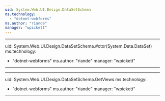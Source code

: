 ```yaml
---
uid: System.Web.UI.Design.DataSetSchema
ms.technology: 
  - "dotnet-webforms"
ms.author: "riande"
manager: "wpickett"
---
```


---
uid: System.Web.UI.Design.DataSetSchema.#ctor(System.Data.DataSet)
ms.technology: 
  - "dotnet-webforms"
ms.author: "riande"
manager: "wpickett"
---

---
uid: System.Web.UI.Design.DataSetSchema.GetViews
ms.technology: 
  - "dotnet-webforms"
ms.author: "riande"
manager: "wpickett"
---
